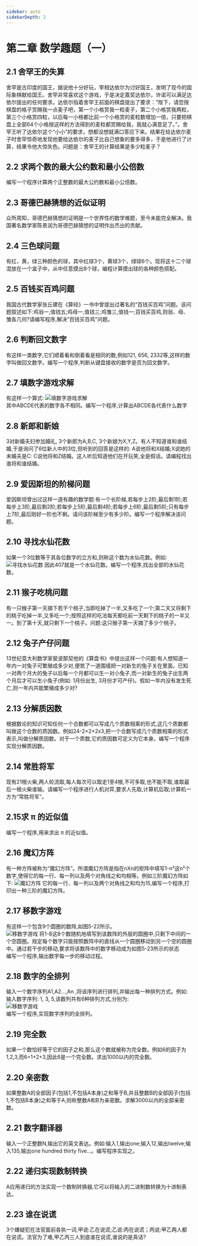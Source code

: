 ```yaml
---
sidebar: auto
sidebarDepth: 2
---
```

# 第二章 数学趣题（一）

##  2.1 舍罕王的失算
舍罕是古印度的国王，据说他十分好玩，宰相达依尔为讨好国王，发明了现今的国际象棋献给国王。舍罕非常喜欢这个游戏，于是决定嘉奖达依尔，许诺可以满足达依尔提出的任何要求。达依尔指着舍罕王前面的棋盘提出了要求：“陛下，请您按棋盘的格子赏赐我一点麦子吧，第一个小格赏我一粒麦子，第二个小格赏我两粒，第三个小格赏四粒，以后每一小格都比前一个小格赏的麦粒数增加一倍，只要把棋盘上全部64个小格按这样的方法得到的麦粒都赏赐给我，我就心满意足了。”。舍罕王听了达依尔这个“小小”的要求，想都没想就满口答应下来。结果在给达依尔麦子时舍罕惊奇地发现他要给达依尔的麦子比自己想象的要多得多，于是他进行了计算，结果令他大惊失色。问题是：舍罕王的计算结果是多少粒麦子？

##  2.2 求两个数的最大公约数和最小公倍数
编写一个程序计算两个正整数的最大公约数和最小公倍数。

##  2.3 哥德巴赫猜想的近似证明
众所周知，哥德巴赫猜想的证明是一个世界性的数学难题，至今未能完全解决。我国著名数学家陈景润为哥德巴赫猜想的证明作出杰出的贡献。

##  2.4 三色球问题
有红，黄，绿三种颜色的球，其中红球3个，黄球3个，绿球6个。现将这十二个球混放在一个盒子中，从中任意摸出8个球，编程计算摸出球的各种颜色搭配。

##  2.5 百钱买百鸡问题
我国古代数学家张丘建在《算经》一书中曾提出过著名的“百钱买百鸡”问题。该问题叙述如下:鸡翁一,值钱五;鸡母一,值钱三;鸡雏三,值钱一;百钱买百鸡,则翁、母、雏各几何?请编写程序,解决“百钱买百鸡”问题。

##  2.6 判断回文数字
有这样一类数字,它们顺着看和倒着看是相同的数,例如121, 656, 2332等,这样的数字叫做回文数字。编写一个程序,判断从键盘接收的数字是否为回文数字。

##  2.7 填数字游戏求解
有这样一个算式:
![填数字游戏求解](/study/algorithm/5.7.png)  
其中ABCDE代表的数字各不相同。编写一个程序,计算出ABCDE各代表什么数字

##  2.8 新郎和新娘
3对新婚夫妇参加婚礼, 3个新郎为A,B,C, 3个新娘为X,Y,Z。有人不知道谁和谁结婚,于是询问了6位新人中的3位,但听到的回答是这样的: A说他将和X结婚;X说她的未婚夫是C: C说他将和Z结婚。这人听后知道他们在开玩笑,全是假话。请编程找出谁将和谁结婚。

##  2.9 爱因斯坦的阶梯问题
爱因斯坦曾出过这样一道有趣的数学题:有一个长阶梯,若每步上2阶,最后剩1阶;若每步上3阶,最后剩2阶;若每步上5阶,最后剩4阶;若每步上6阶,最后剩5阶;只有每步上7阶,最后刚好一阶也不剩。请问该阶梯至少有多少阶。编写一个程序解决该问题。

##  2.10 寻找水仙花数
如果一个3位数等于其各位数字的立方和,则称这个数为水仙花数。例如:
![寻找水仙花数](/study/algorithm/5.10.png)
因此407就是一个水仙花数。编写一个程序,找出全部的水仙花数。

##  2.11 猴子吃桃问题
有一只猴子第一天摘下若干个桃子,当即吃掉了一半,又多吃了一个;第二天又将剩下的桃子吃掉一半,又多吃一个;按照这样的吃法每天都吃前一天剩下的桃子的一半又一。到了第十天,就只剩下一个桃子。问题:这只猴子第一天摘了多少个桃子。

##  2.12 兔子产仔问题
13世纪意大利数学家斐波那契他的《算盘书》中提出这样一个问题:有人想知道一年内一对兔子可繁殖成多少对,便筑了一道围墙把一对新生的兔子关在里面。已知一对两个月大的兔子以后每一个月都可以生一对小兔子,而一对新生的兔子出生两个月后才可以生小兔子(例如: 1月份出生, 3月份才可产仔)。假如一年内没有发生死亡,则一年内共能繁殖成多少对?

##  2.13 分解质因数
根据数论的知识可知任何一个合数都可以写成几个质数相乘的形式,这几个质数都叫做这个合数的质因数。例如24-2×2×2x3,把一个合数写成几个质数相乘的形式表示,叫做分解质因数。对于一个质数,它的质因数可定义为它本身。编写一个程序实现分解质因数。

##  2.14 常胜将军
现有21根火柴,两人轮流取,每人每次可以取走1至4根,不可多取,也不能不取,谁取最后一根火柴谁输。请编写一个程序进行人机对弈,要求人先取,计算机后取;计算机一方为“常胜将军”。

##  2.15求 π 的近似值
编写一个程序,用来求出 π 的近似值。

##  2.16 魔幻方阵
有一种方阵被称为“魔幻方阵”。所谓魔幻方阵是指在nXn的矩阵中填写1-n²这n²个数字,使得它的每一行、每一列以及两个对角线之和均相等。例如三阶魔幻方阵如下:
![魔幻方阵](/study/algorithm/5.16.png)
它的每一行、每一列以及两个对角线之和均为15,编写一个程序,打印出一种三阶的魔幻方阵。  

##  2.17 移数字游戏
有这样一个包含9个圆圈的数阵,如图5-22所示。<br/>
![移数字游戏](/study/algorithm/5.17.png)
将1-8这8个数随机地填写到该数阵的外层的圆圈中,只剩下中间的一个空圆圈。规定每个数字只能按照数阵中的直线从一个圆圈移动到另一个空的圆圈中。通过若干步的移动,要求将该数阵中的数字移动成为如图5-23所示的状态 <br/>
编写一个程序,输出数字每一步的移动过程。

##  2.18 数字的全排列
输入一个数字序列A1,A2...,An ,将该序列进行排列,并输出每一种排列方式。例如:输入数字序列: 1, 3, 5,该数列共有6种排列方式,分别为:<br />
![移数字游戏](/study/algorithm/5.18.png)  
编写一个程序,实现数字序列的全排列。

##  2.19 完全数
如果一个数恰好等于它的因子之和,那么这个数就被称为完全数。例如6的因子为1,2,3,而6=1+2+3,因此6是一个完全数。求出1000以内的完全数。

##  2.20 亲密数
如果整数A的全部因子(包括1,不包括A本身)之和等于B,并且整数B的全部因子(包括1,不包括B本身)之和等于A,则称整数A和B为亲密数。求解3000以内的全部亲密数。

##  2.21 数字翻译器
输入一个正整数N,输出它的英文表达。例如:输入1,输出one;输入12,输出twelve;输入135,输出one hundred thirty five…。编写程序实现之。

##  2.22 递归实现数制转换
A应用递归的方法实现一个数制转换器,它可以将输入的二进制数转换为十进制表达。

##  2.23 谁在说谎
3个嫌疑犯在法官面前各执一词,甲说:乙在说谎;乙说:丙在说谎；丙说:甲乙两人都在说谎。法官为了难,甲乙丙三人到底谁在说谎,谁说的是真话?
